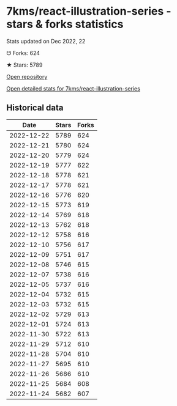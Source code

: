 # 7kms/react-illustration-series - stars & forks statistics

Stats updated on Dec 2022, 22

☋ Forks: 624

★ Stars: 5789

[Open repository](https://github.com/7kms/react-illustration-series)

[Open detailed stats for 7kms/react-illustration-series](https://reviewgithub.com/rep/7kms/react-illustration-series)

## Historical data
| Date | Stars | Forks |
|------|-------|-------|
| 2022-12-22 | 5789 | 624 | 
| 2022-12-21 | 5780 | 624 | 
| 2022-12-20 | 5779 | 624 | 
| 2022-12-19 | 5777 | 622 | 
| 2022-12-18 | 5778 | 621 | 
| 2022-12-17 | 5778 | 621 | 
| 2022-12-16 | 5776 | 620 | 
| 2022-12-15 | 5773 | 619 | 
| 2022-12-14 | 5769 | 618 | 
| 2022-12-13 | 5762 | 618 | 
| 2022-12-12 | 5758 | 616 | 
| 2022-12-10 | 5756 | 617 | 
| 2022-12-09 | 5751 | 617 | 
| 2022-12-08 | 5746 | 615 | 
| 2022-12-07 | 5738 | 616 | 
| 2022-12-05 | 5737 | 616 | 
| 2022-12-04 | 5732 | 615 | 
| 2022-12-03 | 5732 | 615 | 
| 2022-12-02 | 5729 | 613 | 
| 2022-12-01 | 5724 | 613 | 
| 2022-11-30 | 5722 | 613 | 
| 2022-11-29 | 5712 | 610 | 
| 2022-11-28 | 5704 | 610 | 
| 2022-11-27 | 5695 | 610 | 
| 2022-11-26 | 5686 | 610 | 
| 2022-11-25 | 5684 | 608 | 
| 2022-11-24 | 5682 | 607 | 

